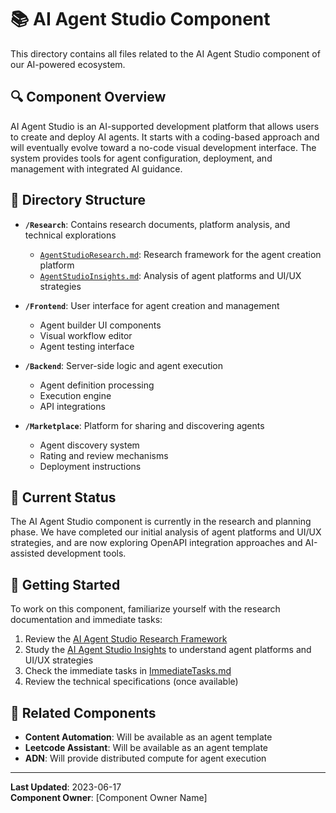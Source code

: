 # 📚 AI Agent Studio Component

This directory contains all files related to the AI Agent Studio component of our AI-powered ecosystem.

## 🔍 Component Overview

AI Agent Studio is an AI-supported development platform that allows users to create and deploy AI agents. It starts with a coding-based approach and will eventually evolve toward a no-code visual development interface. The system provides tools for agent configuration, deployment, and management with integrated AI guidance.

## 📂 Directory Structure

- **`/Research`**: Contains research documents, platform analysis, and technical explorations
  - [`AgentStudioResearch.md`](Research/AgentStudioResearch.md): Research framework for the agent creation platform
  - [`AgentStudioInsights.md`](Research/AgentStudioInsights.md): Analysis of agent platforms and UI/UX strategies
  
- **`/Frontend`**: User interface for agent creation and management
  - Agent builder UI components
  - Visual workflow editor
  - Agent testing interface

- **`/Backend`**: Server-side logic and agent execution
  - Agent definition processing
  - Execution engine
  - API integrations

- **`/Marketplace`**: Platform for sharing and discovering agents
  - Agent discovery system
  - Rating and review mechanisms
  - Deployment instructions

## 🔄 Current Status

The AI Agent Studio component is currently in the research and planning phase. We have completed our initial analysis of agent platforms and UI/UX strategies, and are now exploring OpenAPI integration approaches and AI-assisted development tools.

## 🚀 Getting Started

To work on this component, familiarize yourself with the research documentation and immediate tasks:

1. Review the [AI Agent Studio Research Framework](Research/AgentStudioResearch.md)
2. Study the [AI Agent Studio Insights](Research/AgentStudioInsights.md) to understand agent platforms and UI/UX strategies
3. Check the immediate tasks in [ImmediateTasks.md](../Documentation/NextSteps/ImmediateTasks.md)
4. Review the technical specifications (once available)

## 🔗 Related Components

- **Content Automation**: Will be available as an agent template
- **Leetcode Assistant**: Will be available as an agent template
- **ADN**: Will provide distributed compute for agent execution

---

**Last Updated**: 2023-06-17  
**Component Owner**: [Component Owner Name] 